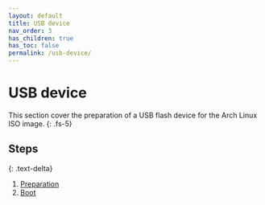 ```yaml
---
layout: default
title: USB device
nav_order: 3
has_children: true
has_toc: false
permalink: /usb-device/
---
```


# USB device

This section cover the preparation of a USB flash device for the Arch Linux ISO image.
{: .fs-5}

## Steps
{: .text-delta}

1. [Preparation](/Andromeda/usb-device/preparation/)
1. [Boot](/Andromeda/usb-device/boot/)
